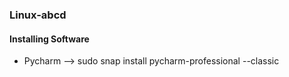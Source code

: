 ### Linux-abcd

#### Installing Software
* Pycharm --> sudo snap install pycharm-professional --classic
